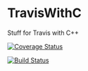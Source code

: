 # TravisWithC

Stuff for Travis with C++

[![Coverage Status](https://coveralls.io/repos/github/CeluchNB/TravisWithC/badge.svg)](https://coveralls.io/github/CeluchNB/TravisWithC)

[![Build Status](https://travis-ci.org/CeluchNB/TravisWithC.svg?branch=master)](https://travis-ci.org/CeluchNB/TravisWithC)
